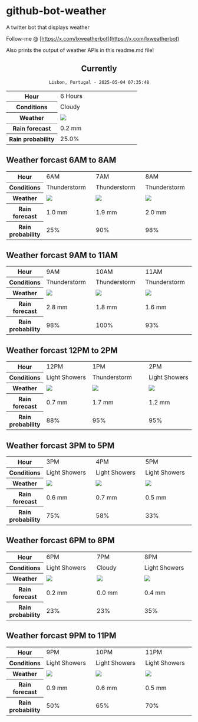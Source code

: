 # github-bot-weather
A twitter bot that displays weather

Follow-me @ [https://x.com/lxweatherbot](https://x.com/lxweatherbot)

Also prints the output of weather APIs in this readme.md file!

<div align="center">

## Currently
`Lisbon, Portugal - 2025-05-04 07:35:48`

<table>
    <tr>
        <th>Hour</th>
        <td>6 Hours</td>
    </tr>
    <tr>
        <th>Conditions</th>
        <td>Cloudy</td>
    </tr>
    <tr>
        <th>Weather</th>
        <td><img src="http://openweathermap.org/img/wn/03d@2x.png"/></td>
    </tr>
    <tr>
        <th>Rain forecast</th>
        <td width="200px">0.2 mm</td>
    </tr>
    <tr>
        <th>Rain probability</th>
        <td>25.0%</td>
    </tr>
</table>

</div>


## Weather forcast 6AM to 8AM


<table>
    <tr>
        <th>Hour</th>
        <td> 6AM </td><td> 7AM </td><td> 8AM </td>
    </tr>
    <tr>
        <th>Conditions</th>
        <td>Thunderstorm</td><td>Thunderstorm</td><td>Thunderstorm</td>
    </tr>
    <tr>
        <th>Weather</th>
        <td><img src="http://openweathermap.org/img/wn/11d@2x.png"/></td><td><img src="http://openweathermap.org/img/wn/11d@2x.png"/></td><td><img src="http://openweathermap.org/img/wn/11d@2x.png"/></td>
    </tr>
    <tr>
        <th>Rain forecast</th>
        <td width="200px">1.0 mm</td><td width="200px">1.9 mm</td><td width="200px">2.0 mm</td>
    </tr>
    <tr>
        <th>Rain probability</th>
        <td>25%</td><td>90%</td><td>98%</td>
    </tr>
</table>


## Weather forcast 9AM to 11AM


<table>
    <tr>
        <th>Hour</th>
        <td> 9AM </td><td> 10AM </td><td> 11AM </td>
    </tr>
    <tr>
        <th>Conditions</th>
        <td>Thunderstorm</td><td>Thunderstorm</td><td>Thunderstorm</td>
    </tr>
    <tr>
        <th>Weather</th>
        <td><img src="http://openweathermap.org/img/wn/11d@2x.png"/></td><td><img src="http://openweathermap.org/img/wn/11d@2x.png"/></td><td><img src="http://openweathermap.org/img/wn/11d@2x.png"/></td>
    </tr>
    <tr>
        <th>Rain forecast</th>
        <td width="200px">2.8 mm</td><td width="200px">1.8 mm</td><td width="200px">1.6 mm</td>
    </tr>
    <tr>
        <th>Rain probability</th>
        <td>98%</td><td>100%</td><td>93%</td>
    </tr>
</table>


## Weather forcast 12PM to 2PM


<table>
    <tr>
        <th>Hour</th>
        <td> 12PM </td><td> 1PM </td><td> 2PM </td>
    </tr>
    <tr>
        <th>Conditions</th>
        <td>Light Showers</td><td>Thunderstorm</td><td>Light Showers</td>
    </tr>
    <tr>
        <th>Weather</th>
        <td><img src="http://openweathermap.org/img/wn/09d@2x.png"/></td><td><img src="http://openweathermap.org/img/wn/11d@2x.png"/></td><td><img src="http://openweathermap.org/img/wn/09d@2x.png"/></td>
    </tr>
    <tr>
        <th>Rain forecast</th>
        <td width="200px">0.7 mm</td><td width="200px">1.7 mm</td><td width="200px">1.2 mm</td>
    </tr>
    <tr>
        <th>Rain probability</th>
        <td>88%</td><td>95%</td><td>95%</td>
    </tr>
</table>

## Weather forcast 3PM to 5PM

<table>
    <tr>
        <th>Hour</th>
        <td> 3PM </td><td> 4PM </td><td> 5PM </td>
    </tr>
    <tr>
        <th>Conditions</th>
        <td>Light Showers</td><td>Light Showers</td><td>Light Showers</td>
    </tr>
    <tr>
        <th>Weather</th>
        <td><img src="http://openweathermap.org/img/wn/09d@2x.png"/></td><td><img src="http://openweathermap.org/img/wn/09d@2x.png"/></td><td><img src="http://openweathermap.org/img/wn/09d@2x.png"/></td>
    </tr>
    <tr>
        <th>Rain forecast</th>
        <td width="200px">0.6 mm</td><td width="200px">0.7 mm</td><td width="200px">0.5 mm</td>
    </tr>
    <tr>
        <th>Rain probability</th>
        <td>75%</td><td>58%</td><td>33%</td>
    </tr>
</table>

## Weather forcast 6PM to 8PM

<table>
    <tr>
        <th>Hour</th>
        <td> 6PM </td><td> 7PM </td><td> 8PM </td>
    </tr>
    <tr>
        <th>Conditions</th>
        <td>Light Showers</td><td>Cloudy</td><td>Light Showers</td>
    </tr>
    <tr>
        <th>Weather</th>
        <td><img src="http://openweathermap.org/img/wn/09d@2x.png"/></td><td><img src="http://openweathermap.org/img/wn/03n@2x.png"/></td><td><img src="http://openweathermap.org/img/wn/09n@2x.png"/></td>
    </tr>
    <tr>
        <th>Rain forecast</th>
        <td width="200px">0.2 mm</td><td width="200px">0.0 mm</td><td width="200px">0.4 mm</td>
    </tr>
    <tr>
        <th>Rain probability</th>
        <td>23%</td><td>23%</td><td>35%</td>
    </tr>
</table>

## Weather forcast 9PM to 11PM

<table>
    <tr>
        <th>Hour</th>
        <td> 9PM </td><td> 10PM </td><td> 11PM </td>
    </tr>
    <tr>
        <th>Conditions</th>
        <td>Light Showers</td><td>Light Showers</td><td>Light Showers</td>
    </tr>
    <tr>
        <th>Weather</th>
        <td><img src="http://openweathermap.org/img/wn/09n@2x.png"/></td><td><img src="http://openweathermap.org/img/wn/09n@2x.png"/></td><td><img src="http://openweathermap.org/img/wn/09n@2x.png"/></td>
    </tr>
    <tr>
        <th>Rain forecast</th>
        <td width="200px">0.9 mm</td><td width="200px">0.6 mm</td><td width="200px">0.5 mm</td>
    </tr>
    <tr>
        <th>Rain probability</th>
        <td>50%</td><td>65%</td><td>70%</td>
    </tr>
</table>

